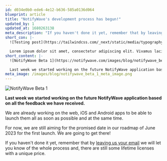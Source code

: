 ```yaml
---
id: d034e0b0-ede6-4e12-b636-585a0136d064
blueprint: article
title: "NotifyWave's development process has begun!"
updated_by: 1
updated_at: 1680263138
meta_description: "If you haven't done it yet, remember that by leaving us your email we will let you know of the whole process and, there are still some lifetime licenses with a unique price. Take"
short_con: |-
  ![Testing post](https://tailwindcss.com/_next/static/media/typography-demo.e7148517.jpg)

  Lorem ipsum dolor sit amet, consectetur adipiscing elit. Vivamus lacinia odio vitae vestibulum vestibulum. Cras porta, nulla et accumsan dictum, odio urna bibendum velit, nec ullamcorper elit dolor et quam.
short_content: |-
  ![NotifyWave Beta 1](https://notifywave.com/images/blog/notifywave_beta_1.gif)

  Last week we started working on the future NotifyWave application based on all the feedback we have received.
meta_image: /images/blog/notifywave_beta_1_meta_image.png
---
```

![NotifyWave Beta 1](https://notifywave.com/images/blog/notifywave_beta_1.gif)

**Last week we started working on the future NotifyWave application based on all the feedback we have received.**

We are already working on the web, iOS and Android apps to be able to launch them all as soon as possible and at the same time.

For now, we are still aiming for the promised date in our roadmap of June 2023 for the first launch. We are going to get there!

If you haven't done it yet, remember that by [leaving us your email](https://notifywave.com) we will let you know of the whole process and, there are still some lifetime licenses with a unique price.